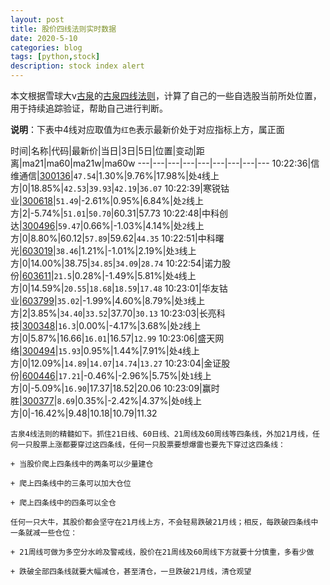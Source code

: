 ```yaml
---
layout: post
title: 股价四线法则实时数据
date: 2020-5-10
categories: blog
tags: [python,stock]
description: stock index alert
---
```



本文根据雪球大v[古泉](https://xueqiu.com/u/7148646888)的[古泉四线法则](https://xueqiu.com/7148646888/130498192)，计算了自己的一些自选股当前所处位置，用于持续追踪验证，帮助自己进行判断。

**说明**：下表中4线对应取值为`红色`表示最新价处于对应指标上方，属正面

时间|名称|代码|最新价|当日|3日|5日|位置|变动|距离|ma21|ma60|ma21w|ma60w
---|---|---|---|---|---|---|---|---
10:22:36|信维通信|[300136](https://xueqiu.com/S/SZ300136)|`47.54`|1.30%|9.76%|17.98%|处`4`线上方|0|18.85%|`42.53`|`39.93`|`42.19`|`36.07`
10:22:39|寒锐钴业|[300618](https://xueqiu.com/S/SZ300618)|`51.49`|-2.61%|0.95%|6.84%|处`2`线上方|2|-5.74%|`51.01`|`50.70`|60.31|57.73
10:22:48|中科创达|[300496](https://xueqiu.com/S/SZ300496)|`59.47`|0.66%|-1.03%|4.14%|处`2`线上方|0|8.80%|60.12|`57.89`|59.62|`44.35`
10:22:51|中科曙光|[603019](https://xueqiu.com/S/SH603019)|`38.46`|1.21%|-1.01%|2.19%|处`3`线上方|0|14.00%|38.75|`34.85`|`34.09`|`28.74`
10:22:54|诺力股份|[603611](https://xueqiu.com/S/SH603611)|`21.5`|0.28%|-1.49%|5.81%|处`4`线上方|0|14.59%|`20.55`|`18.68`|`18.59`|`17.48`
10:23:01|华友钴业|[603799](https://xueqiu.com/S/SH603799)|`35.02`|-1.99%|4.60%|8.79%|处`3`线上方|2|3.85%|`34.40`|`33.52`|37.70|`30.13`
10:23:03|长亮科技|[300348](https://xueqiu.com/S/SZ300348)|`16.3`|0.00%|-4.17%|3.68%|处`2`线上方|0|5.87%|16.66|`16.01`|16.57|`12.99`
10:23:06|盛天网络|[300494](https://xueqiu.com/S/SZ300494)|`15.93`|0.95%|1.44%|7.91%|处`4`线上方|0|12.09%|`14.89`|`14.07`|`14.74`|`13.27`
10:23:04|金证股份|[600446](https://xueqiu.com/S/SH600446)|`17.21`|-0.46%|-2.96%|5.75%|处`1`线上方|0|-5.09%|`16.90`|17.37|18.52|20.06
10:23:09|赢时胜|[300377](https://xueqiu.com/S/SZ300377)|`8.69`|0.35%|-2.42%|4.37%|处`0`线上方|0|-16.42%|9.48|10.18|10.79|11.32

```
古泉4线法则的精髓如下。抓住21日线、60日线、21周线及60周线等四条线，外加21月线，任何一只股票上涨都要穿过这四条线，任何一只股票要想爆雷也要先下穿过这四条线：

+ 当股价爬上四条线中的两条可以少量建仓

+ 爬上四条线中的三条可以加大仓位

+ 爬上四条线中的四条可以全仓

任何一只大牛，其股价都会坚守在21月线上方，不会轻易跌破21月线；相反，每跌破四条线中一条就减一些仓位：

+ 21周线可做为多空分水岭及警戒线，股价在21周线及60周线下方就要十分慎重，多看少做

+ 跌破全部四条线就要大幅减仓，甚至清仓，一旦跌破21月线，清仓观望
```